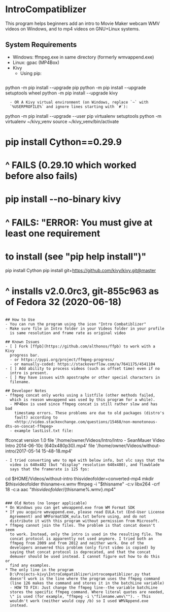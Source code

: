 # IntroCompatiblizer
This program helps beginners add an intro to Movie Maker
webcam WMV videos on Windows, and to mp4 videos on GNU+Linux systems.

## System Requirements
- Windows: ffmpeg.exe in same directory (formerly wmvappend.exe)
- Linux: gpac (MP4Box)
- Kivy
  - Using pip:
    ```
python -m pip install --upgrade pip
python -m pip install --upgrade setuptools wheel
python -m pip install --upgrade kivy
```
  - OR A Kivy virtual environment (on Windows, replace `~` with
  `%USERPROFILE%` and ignore lines starting with `#`):
   ```
python -m pip install --upgrade --user pip virtualenv setuptools
python -m virtualenv ~/kivy_venv
source ~/kivy_venv/bin/activate
# pip install Cython==0.29.9
# ^ FAILS (0.29.10 which worked before also fails)
# pip install --no-binary kivy
# ^ FAILS: "ERROR: You must give at least one requirement
#   to install (see "pip help install")"
pip install Cython
pip install git+https://github.com/kivy/kivy.git@master
# ^ installs v2.0.0rc3, git-855c963 as of Fedora 32 (2020-06-18)
```

## How to Use
- You can run the program using the icon "Intro Combatiblizer"
- Make sure file in Intro folder in your Videos folder in your profile
  is same resolution and frame rate as original video

## Known Issues
- [ ] Fork [ffpb](https://github.com/althonos/ffpb) to work with a Kivy
  progress bar.
  - or https://pypi.org/project/ffmpeg-progress/
  - or manually-coded: https://stackoverflow.com/a/7641175/4541104
- [ ] Add ability to process videos (such as offset time) even if no
  intro is present.
- [ ] May have issues with apostraphe or other special characters in
  filename.

## Developer Notes
- ffmpeg concat only works using a listfile (other methods failed,
  which is reason wmvappend was used by this program for a while).
  - MP4Box is used since ffmpeg concat is still rather slow and has bad
    timestamp errors. These problems are due to old packages (distro's
    fault) according to
    <http://video.stackexchange.com/questions/15468/non-monotonous-dts-on-concat-ffmpeg>
  - example lastList.txt file:
```
ffconcat version 1.0
file '/home/owner/Videos/Intro/Intro - SeanMauer Video Intro 2014-06-10c (640x480p30).mp4'
file '/home/owner/Videos/without-intro/2017-05-14 15-48-18.mp4'
```
- I tried converting wmv to mp4 with below info, but vlc says that the
  video is 640x482 (but "display" resolution 640x480), and flowblade
  says that the framerate is 125 fps:

```
cd $HOME/Videos/without-intro
thisvideofolder=converted-mp4
mkdir $thisvideofolder
thisname=x.wmv
ffmpeg -i "$thisname" -c:v libx264 -crf 18 -c:a aac "$thisvideofolder/${thisname%.wmv}.mp4"
```

### Old Notes (no longer applicable)
* On Windows you can get wmvappend.exe from WM Format SDK
* If you acquire wmvappend.exe, please read EULA.txt (End-User License
  Agreement) and WMFormatSDK_eula.txt before using, and do not
  distribute it with this program without permission from Microsoft.
* ffmpeg cannot join the files. The problem is that concat doesn't seem
  to work. Instead, only the intro is used in the resulting file. The
  concat protocol is apparently not used anymore. I tried both an
  ffmpeg from 2009 and from 2012 and neither work. One of the
  developers answered this problem (only first video is copied) by
  saying that concat protocol is deprecated, and that the concat
  demuxer should be used instead. I cannot figure out how to do this or
  find any examples.
* The only line in the program
  D:\Projects-kivy\IntroCompatiblizer\introcompatiblizer.py that
  doesn't work is the line where the program uses the ffmpeg command
  (line 126 makes the command and stores it in the batchLine variable)
  - HOW TO FIX: Just change the ffmpeg line--the variable batchLine
  stores the specific ffmpeg command. Where literal quotes are needed,
  \" is used (for example, "ffmpeg -i \"filename.wmv\""). - This
  wouldn't work (neither would copy /b) so I used WMVAppend.exe
  instead.

